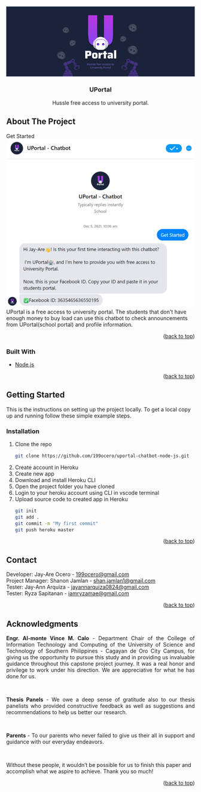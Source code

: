 <!-- PROJECT LOGO -->
<br />
<div align="center">
    <img src="images/uportal_logo.png" style="max-width: 100%;">

<h3 align="center">UPortal</h3>

  <p align="center">
    Hussle free access to university portal.
  </p>
</div>

<!-- ABOUT THE PROJECT -->
## About The Project

<summary>Get Started</summary>
<div align="center">
  <img src="images/get_started.png" style="max-width: 100%;">
</div>
UPortal is a free access to university portal. The students that don't have enough money to buy load can use this chatbot to check announcements from UPortal(school portal) and profile information. 

<p align="right">(<a href="#top">back to top</a>)</p>



### Built With

* [Node.js](https://nodejs.org)


<p align="right">(<a href="#top">back to top</a>)</p>



<!-- GETTING STARTED -->
## Getting Started

This is the instructions on setting up the project locally. To get a local copy up and running follow these simple example steps.

### Installation

1. Clone the repo
   ```sh
   git clone https://github.com/199ocero/uportal-chatbot-node-js.git
   ```
2. Create account in Heroku
4. Create new app
5. Download and install Heroku CLI
6. Open the project folder you have cloned
7. Login to your heroku account using CLI in vscode terminal
8. Upload source code to created app in Heroku
   ```sh
   git init
   git add .
   git commit -m "My first commit"
   git push heroku master
   ```

<p align="right">(<a href="#top">back to top</a>)</p>



<!-- USAGE EXAMPLES -->
<!-- ## Usage -->

<!-- Use this space to show useful examples of how a project can be used. Additional screenshots, code examples and demos work well in this space. You may also link to more resources. -->

<!-- _For more examples, please refer to the [Documentation](https://example.com)_ -->

<!-- <p align="right">(<a href="#top">back to top</a>)</p> -->



<!-- ROADMAP -->
<!-- ## Roadmap -->

<!-- - [] Feature 1
- [] Feature 2
- [] Feature 3
    - [] Nested Feature

See the [open issues](https://github.com/github_username/repo_name/issues) for a full list of proposed features (and known issues).

<p align="right">(<a href="#top">back to top</a>)</p> -->



<!-- CONTRIBUTING -->
<!-- ## Contributing -->

<!-- Contributions are what make the open source community such an amazing place to learn, inspire, and create. Any contributions you make are **greatly appreciated**.

If you have a suggestion that would make this better, please fork the repo and create a pull request. You can also simply open an issue with the tag "enhancement".
Don't forget to give the project a star! Thanks again!

1. Fork the Project
2. Create your Feature Branch (`git checkout -b feature/AmazingFeature`)
3. Commit your Changes (`git commit -m 'Add some AmazingFeature'`)
4. Push to the Branch (`git push origin feature/AmazingFeature`)
5. Open a Pull Request

<p align="right">(<a href="#top">back to top</a>)</p> -->



<!-- LICENSE -->
<!-- ## License -->

<!-- Distributed under the MIT License. See `LICENSE.txt` for more information.

<p align="right">(<a href="#top">back to top</a>)</p> -->



<!-- CONTACT -->
## Contact

Developer: Jay-Are Ocero - 199ocero@gmail.com
<br>
Project Manager: Shanon Jamlan - shan.jamlan1@gmail.com
<br>
Tester: Jay-Ann Arquiza - jayannarquiza0824@gmail.com
<br>
Tester: Ryza Sapitanan - iamryzamae@gmail.com

<p align="right">(<a href="#top">back to top</a>)</p>



<!-- ACKNOWLEDGMENTS -->
## Acknowledgments

<p align="justify"><strong>Engr. Al-monte Vince M. Calo</strong> - Department Chair of the College of Information Technology and Computing of the University of Science and Technology of Southern Philippines - Cagayan de Oro City Campus, for giving us the opportunity to pursue this study and in providing us invaluable guidance throughout this capstone project journey. It was a real honor and privilege to work under his direction. We are appreciative for what he has done for us.</p>
<br>
<p align="justify"><strong>Thesis Panels</strong> - We owe a deep sense of gratitude also to our thesis panelists who provided constructive feedback as well as suggestions and recommendations to help us better our research.</p>
<br>

<p align="justify"><strong>Parents</strong> - To our parents who never failed to give us their all in support and guidance with our everyday endeavors.</p>
<br>

Without these people, it wouldn’t be possible for us to finish this paper and accomplish what we aspire to achieve. Thank you so much!


<p align="right">(<a href="#top">back to top</a>)</p>



<!-- MARKDOWN LINKS & IMAGES -->
<!-- https://www.markdownguide.org/basic-syntax/#reference-style-links -->
[contributors-shield]: https://img.shields.io/github/contributors/github_username/repo_name.svg?style=for-the-badge
[contributors-url]: https://github.com/github_username/repo_name/graphs/contributors
[forks-shield]: https://img.shields.io/github/forks/github_username/repo_name.svg?style=for-the-badge
[forks-url]: https://github.com/github_username/repo_name/network/members
[stars-shield]: https://img.shields.io/github/stars/github_username/repo_name.svg?style=for-the-badge
[stars-url]: https://github.com/github_username/repo_name/stargazers
[issues-shield]: https://img.shields.io/github/issues/github_username/repo_name.svg?style=for-the-badge
[issues-url]: https://github.com/github_username/repo_name/issues
[license-shield]: https://img.shields.io/github/license/github_username/repo_name.svg?style=for-the-badge
[license-url]: https://github.com/github_username/repo_name/blob/master/LICENSE.txt
[linkedin-shield]: https://img.shields.io/badge/-LinkedIn-black.svg?style=for-the-badge&logo=linkedin&colorB=555
[linkedin-url]: https://linkedin.com/in/linkedin_username
[product-screenshot]: images/screenshot.png
